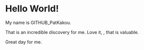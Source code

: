 # Hello World!

My name is GITHUB_PatKakou.

That is an incredible discovery for me. 
Love it, , that is valuable.

Great day for me.
